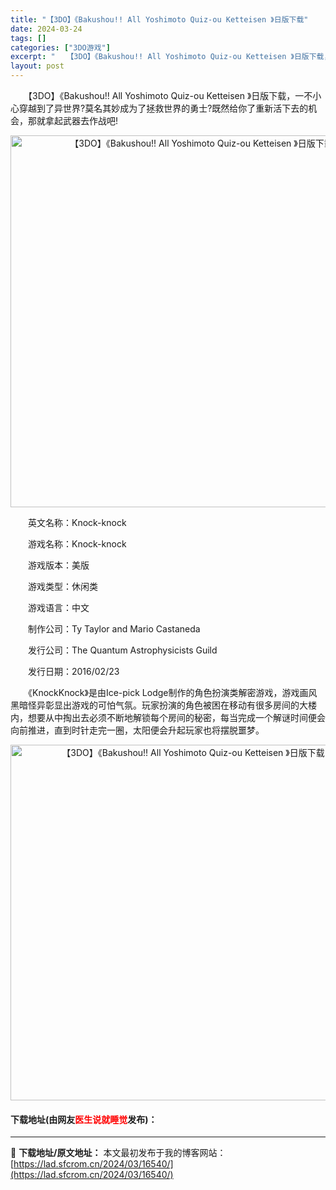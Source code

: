 ```yaml
---
title: "【3DO】《Bakushou!! All Yoshimoto Quiz-ou Ketteisen 》日版下载"
date: 2024-03-24
tags: []
categories: ["3DO游戏"]
excerpt: "　　【3DO】《Bakushou!! All Yoshimoto Quiz-ou Ketteisen 》日版下载，一不小心穿越到了异世界?莫名其妙成为了拯救世界的勇士?既然给你了重新活下去的机会，那就拿起武器去作战吧! 　　英文名称：Knock-knock 　　游戏名称：Knock-knock 　　&hellip;"
layout: post
---
```


 <p>　　【3DO】《Bakushou!! All Yoshimoto Quiz-ou Ketteisen 》日版下载，一不小心穿越到了异世界?莫名其妙成为了拯救世界的勇士?既然给你了重新活下去的机会，那就拿起武器去作战吧!</p> <p align="center"><img align="" border="0" src="https://lad.sfcrom.cn/wp-content/uploads/2024/03/20240324_66004e43a978e.png" width="595" alt="【3DO】《Bakushou!! All Yoshimoto Quiz-ou Ketteisen 》日版下载" /></p> <p>　　英文名称：Knock-knock</p> <p>　　游戏名称：Knock-knock</p> <p>　　游戏版本：美版</p> <p>　　游戏类型：休闲类</p> <p>　　游戏语言：中文</p> <p>　　制作公司：Ty Taylor and Mario Castaneda</p> <p>　　发行公司：The Quantum Astrophysicists Guild</p> <p>　　发行日期：2016/02/23</p> <p>　　《KnockKnock》是由Ice-pick Lodge制作的角色扮演类解密游戏，游戏画风黑暗怪异彰显出游戏的可怕气氛。玩家扮演的角色被困在移动有很多房间的大楼内，想要从中掏出去必须不断地解锁每个房间的秘密，每当完成一个解谜时间便会向前推进，直到时针走完一圈，太阳便会升起玩家也将摆脱噩梦。</p> <p align="center"><img align="" border="0" src="https://lad.sfcrom.cn/wp-content/uploads/2024/03/20240324_66004e44691b8.png" width="569" alt="【3DO】《Bakushou!! All Yoshimoto Quiz-ou Ketteisen 》日版下载" /></p> <p><h4>下载地址(由网友<font color="red">医生说就睡觉</font>发布)：</h4></p> 

---
📖 **下载地址/原文地址：** 本文最初发布于我的博客网站：[https://lad.sfcrom.cn/2024/03/16540/](https://lad.sfcrom.cn/2024/03/16540/)
